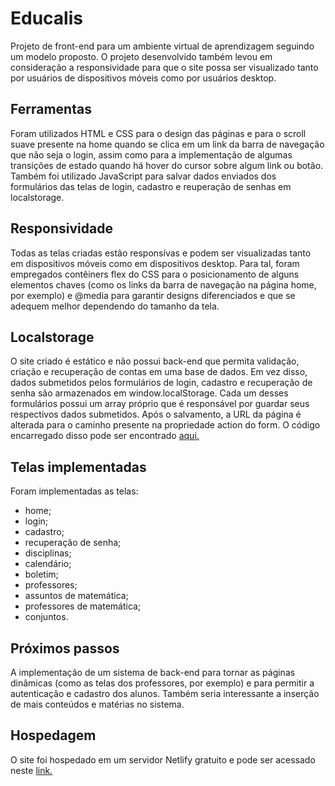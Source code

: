 # Educalis

Projeto de front-end para um ambiente virtual de aprendizagem seguindo um modelo proposto. O projeto desenvolvido também levou em consideração a responsividade para que o site possa ser visualizado tanto por usuários de dispositivos móveis como por usuários desktop.

## Ferramentas

Foram utilizados HTML e CSS para o design das páginas e para o scroll suave presente na home quando se clica em um link da barra de navegação que não seja o login, assim como para a implementação de algumas transições de estado quando há hover do cursor sobre algum link ou botão. Também foi utilizado JavaScript para salvar dados enviados dos formulários das telas de login, cadastro e reuperação de senhas em localstorage.

## Responsividade

Todas as telas criadas estão responsívas e podem ser visualizadas tanto em dispositivos móveis como em dispositivos desktop. Para tal, foram empregados contêiners flex do CSS para o posicionamento de alguns elementos chaves (como os links da barra de navegação na página home, por exemplo) e @media para garantir designs diferenciados e que se adequem melhor dependendo do tamanho da tela.

## Localstorage

O site criado é estático e não possui back-end que permita validação, criação e recuperação de contas em uma base de dados. Em vez disso, dados submetidos pelos formulários de login, cadastro e recuperação de senha são armazenados em window.localStorage. Cada um desses formulários possui um array próprio que é responsável por guardar seus respectivos dados submetidos. Após o salvamento, a URL da página é alterada para o caminho presente na propriedade action do form. O código encarregado disso pode ser encontrado [aqui.](js/app.js)

## Telas implementadas

Foram implementadas as telas: 
* home;
* login;
* cadastro;
* recuperação de senha;
* disciplinas;
* calendário;
* boletim;
* professores;
* assuntos de matemática;
* professores de matemática;
* conjuntos.

## Próximos passos

A implementação de um sistema de back-end para tornar as páginas dinâmicas (como as telas dos professores, por exemplo) e para permitir a autenticação e cadastro dos alunos. Também seria interessante a inserção de mais conteúdos e matérias no sistema.

## Hospedagem

O site foi hospedado em um servidor Netlify gratuito e pode ser acessado neste [link.](https://peaceful-sammet-44c261.netlify.app/)
